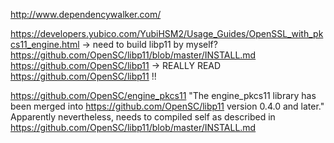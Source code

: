 http://www.dependencywalker.com/


https://developers.yubico.com/YubiHSM2/Usage_Guides/OpenSSL_with_pkcs11_engine.html
-> need to build libp11 by myself? https://github.com/OpenSC/libp11/blob/master/INSTALL.md https://github.com/OpenSC/libp11
-> REALLY READ https://github.com/OpenSC/libp11 !!

https://github.com/OpenSC/engine_pkcs11 "The engine_pkcs11 library has been merged into https://github.com/OpenSC/libp11 version 0.4.0 and later."
Apparently nevertheless, needs to compiled self as described in https://github.com/OpenSC/libp11/blob/master/INSTALL.md 